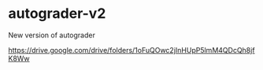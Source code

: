 # autograder-v2
New version of autograder

https://drive.google.com/drive/folders/1oFuQOwc2jInHUpP5lmM4QDcQh8jfK8Ww
